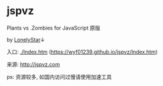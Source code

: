 # jspvz

Plants vs .Zombies for JavaScript 原版

by [LonelyStar](lonelystar.org)↓

入口: [./Index.htm](./Index.htm) (https://wyf01239.github.io/jspvz/Index.htm)

来源: <http://jspvz.com>

ps: 资源较多, 如国内访问过慢请使用加速工具